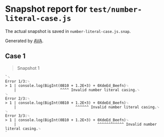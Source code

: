 # Snapshot report for `test/number-literal-case.js`

The actual snapshot is saved in `number-literal-case.js.snap`.

Generated by [AVA](https://avajs.dev).

## Case 1

> Snapshot 1

    `␊
    Error 1/3:␊
    > 1 | console.log(BigInt(0B10 + 1.2E+3) + 0XdeEd_Beefn)␊
        |                    ^^^^ Invalid number literal casing.␊
    ␊
    Error 2/3:␊
    > 1 | console.log(BigInt(0B10 + 1.2E+3) + 0XdeEd_Beefn)␊
        |                           ^^^^^^ Invalid number literal casing.␊
    ␊
    Error 3/3:␊
    > 1 | console.log(BigInt(0B10 + 1.2E+3) + 0XdeEd_Beefn)␊
        |                                     ^^^^^^^^^^^^ Invalid number literal casing.␊
    `
